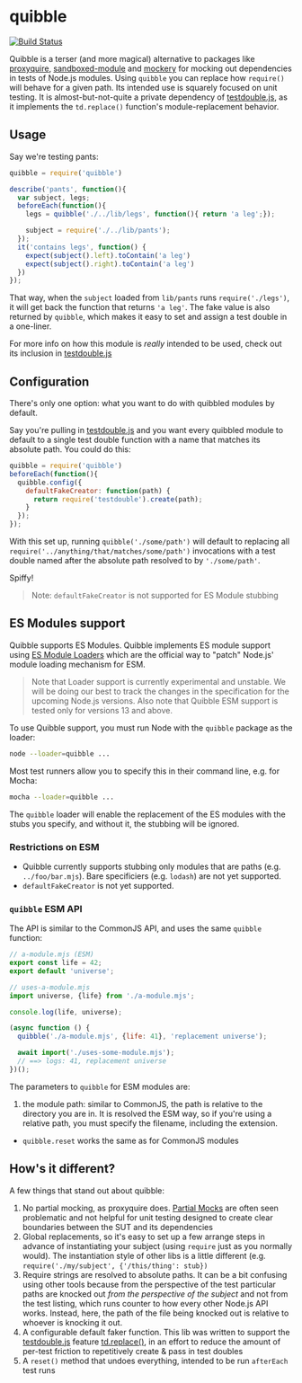 # quibble

[![Build Status](https://travis-ci.org/testdouble/quibble.svg?branch=master)](https://travis-ci.org/testdouble/quibble)

Quibble is a terser (and more magical) alternative to packages like
[proxyquire](https://github.com/thlorenz/proxyquire),
[sandboxed-module](https://github.com/felixge/node-sandboxed-module) and
[mockery](https://github.com/mfncooper/mockery) for mocking out dependencies
in tests of Node.js modules. Using `quibble` you can replace
how `require()` will behave for a given path. Its intended use is squarely
focused on unit testing. It is almost-but-not-quite a private dependency of
[testdouble.js](https://github.com/testdouble/testdouble.js), as it
implements the `td.replace()` function's module-replacement behavior.

## Usage

Say we're testing pants:

```js
quibble = require('quibble')

describe('pants', function(){
  var subject, legs;
  beforeEach(function(){
    legs = quibble('./../lib/legs', function(){ return 'a leg';});

    subject = require('./../lib/pants');
  });
  it('contains legs', function() {
    expect(subject().left).toContain('a leg')
    expect(subject().right).toContain('a leg')
  })
});
```

That way, when the `subject` loaded from `lib/pants` runs `require('./legs')`,
it will get back the function that returns `'a leg'`. The fake value is also
returned by `quibble`, which makes it easy to set and assign a test double in a
one-liner.

For more info on how this module is _really_ intended to be used, check out its
inclusion in [testdouble.js](https://github.com/testdouble/testdouble.js/blob/master/docs/7-replacing-dependencies.md#nodejs)

## Configuration

There's only one option: what you want to do with quibbled modules by default.

Say you're pulling in [testdouble.js](https://github.com/testdouble/testdouble.js)
and you want every quibbled module to default to a single test double function with
a name that matches its absolute path. You could do this:

```js
quibble = require('quibble')
beforeEach(function(){
  quibble.config({
    defaultFakeCreator: function(path) {
      return require('testdouble').create(path);
    }
  });
});
```

With this set up, running `quibble('./some/path')` will default to replacing all
`require('../anything/that/matches/some/path')` invocations with a test double named
after the absolute path resolved to by `'./some/path'`.

Spiffy!

> Note: `defaultFakeCreator` is not supported for ES Module stubbing

## ES Modules support

Quibble supports ES Modules. Quibble implements ES module support using [ES Module
Loaders](https://nodejs.org/api/esm.html#esm_experimental_loaders) which are the official way to
"patch" Node.js' module loading mechanism for ESM.

> Note that Loader support is currently experimental and unstable. We will be doing our best
  to track the changes in the specification for the upcoming Node.js versions. Also note that
  Quibble ESM support is tested only for versions 13 and above.

To use Quibble support, you must run Node with the `quibble` package as the loader:

```sh
node --loader=quibble ...
```

Most test runners allow you to specify this in their command line, e.g. for Mocha:

```sh
mocha --loader=quibble ...
```

The `quibble` loader will enable the replacement of the ES modules with the stubs you specify, and
without it, the stubbing will be ignored.

### Restrictions on ESM

* Quibble currently supports stubbing only modules that are paths (e.g. `../foo/bar.mjs`). Bare
  specificiers (e.g. `lodash`) are not yet supported.
* `defaultFakeCreator` is not yet supported.

### `quibble` ESM API

The API is similar to the CommonJS API, and uses the same `quibble` function:

```js
// a-module.mjs (ESM)
export const life = 42;
export default 'universe';

// uses-a-module.mjs
import universe, {life} from './a-module.mjs';

console.log(life, universe);

(async function () {
  quibble('./a-module.mjs', {life: 41}, 'replacement universe');

  await import('./uses-some-module.mjs');
  // ==> logs: 41, replacement universe
})();
```

The parameters to `quibble` for ESM modules are:

1. the module path: similar to CommonJS, the path is relative to the directory you are in. It is
   resolved the ESM way, so if you're using a relative path, you must specify the filename,
   including the extension.

* `quibble.reset` works the same as for CommonJS modules

## How's it different?

A few things that stand out about quibble:

1. No partial mocking, as proxyquire does. [Partial Mocks](https://github.com/testdouble/contributing-tests/wiki/Partial-Mock)
are often seen problematic and not helpful for unit testing designed to create clear boundaries
between the SUT and its dependencies
2. Global replacements, so it's easy to set up a few arrange steps in advance of
instantiating your subject (using `require` just as you normally would). The instantiation
style of other libs is a little different (e.g. `require('./my/subject', {'/this/thing': stub})`
3. Require strings are resolved to absolute paths. It can be a bit confusing using other tools because from the perspective of the test particular paths are knocked out _from the perspective of the subject_ and not from the test listing, which runs counter to how every other Node.js API works. Instead, here, the path of the file being knocked out is relative to whoever is knocking it out.
4. A configurable default faker function. This lib was written to support the [testdouble.js](https://github.com/testdouble/testdouble.js) feature [td.replace()](https://github.com/testdouble/testdouble.js/blob/master/docs/7-replacing-dependencies.md#nodejs), in an effort to reduce the amount of per-test friction to repetitively create & pass in test doubles
5. A `reset()` method that undoes everything, intended to be run `afterEach` test runs


